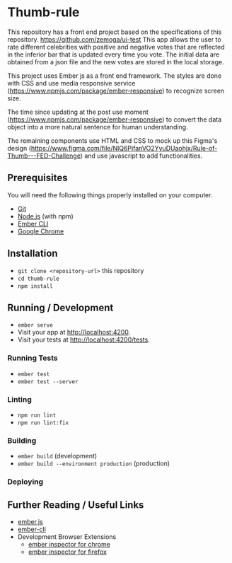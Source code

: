 # Thumb-rule

This repository has a front end project based on the specifications of this repository. https://github.com/zemoga/ui-test
This app allows the user to rate different celebrities with positive and negative votes that are reflected in the inferior bar that is updated every time you vote.
The initial data are obtained from a json file and the new votes are stored in the local storage.

This project uses Ember js as a front end framework. The styles are done with CSS and use media responsive service (https://www.npmjs.com/package/ember-responsive) to recognize screen size.

The time since updating at the post use moment (https://www.npmjs.com/package/ember-responsive) to convert the data object into a more natural sentence for human understanding.

The remaining components use HTML and CSS to mock up this Figma's design (https://www.figma.com/file/NlQ6PjfanVO2YyuDUaohjx/Rule-of-Thumb---FED-Challenge) and use javascript to add functionalities.

## Prerequisites

You will need the following things properly installed on your computer.

* [Git](https://git-scm.com/)
* [Node.js](https://nodejs.org/) (with npm)
* [Ember CLI](https://cli.emberjs.com/release/)
* [Google Chrome](https://google.com/chrome/)

## Installation

* `git clone <repository-url>` this repository
* `cd thumb-rule`
* `npm install`

## Running / Development

* `ember serve`
* Visit your app at [http://localhost:4200](http://localhost:4200).
* Visit your tests at [http://localhost:4200/tests](http://localhost:4200/tests).

### Running Tests

* `ember test`
* `ember test --server`

### Linting

* `npm run lint`
* `npm run lint:fix`

### Building

* `ember build` (development)
* `ember build --environment production` (production)

### Deploying


## Further Reading / Useful Links

* [ember.js](https://emberjs.com/)
* [ember-cli](https://cli.emberjs.com/release/)
* Development Browser Extensions
  * [ember inspector for chrome](https://chrome.google.com/webstore/detail/ember-inspector/bmdblncegkenkacieihfhpjfppoconhi)
  * [ember inspector for firefox](https://addons.mozilla.org/en-US/firefox/addon/ember-inspector/)
